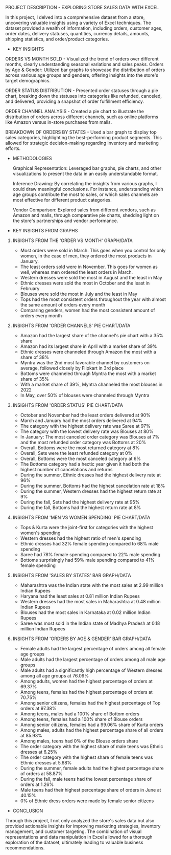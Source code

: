 PROJECT DESCRIPTION - EXPLORING STORE SALES DATA WITH EXCEL

In this project, I delved into a comprehensive dataset from a store, uncovering valuable insights using a variety of Excel techniques. The dataset provided a wealth of information, including orders, customer ages, order dates, delivery statuses, quantities, currency details, amounts, shipping statistics, and order/product categories.

- KEY INSIGHTS

ORDERS VS MONTH SOLD -  Visualized the trend of orders over different months, clearly understanding seasonal variations and sales peaks.
    Orders by Age & Gender: Utilized bar graphs to showcase the distribution of orders across various age groups and genders, offering insights into the store's target demographics.

ORDER STATUS DISTRIBUTION - Presented order statuses through a pie chart, breaking down the statuses into categories like refunded, canceled, and delivered, providing a snapshot of order fulfillment efficiency.

ORDER CHANNEL ANALYSIS - Created a pie chart to illustrate the distribution of orders across different channels, such as online platforms like Amazon versus in-store purchases from malls.

BREAKDOWN OF ORDERS BY STATES -  Used a bar graph to display top sales categories, highlighting the best-performing product segments. This allowed for strategic decision-making regarding inventory and marketing efforts.

- METHODOLOGIES

    Graphical Representation: Leveraged bar graphs, pie charts, and other visualizations to present the data in an easily understandable format.

    Inference Drawing: By correlating the insights from various graphs, I could draw meaningful conclusions. For instance, understanding which age groups contribute the most to sales, or which sales channels are most effective for different product categories.

    Vendor Comparison: Explored sales from different vendors, such as Amazon and malls, through comparative pie charts, shedding light on the store's partnerships and vendor performance.

- KEY INSIGHTS FROM GRAPHS
  
1. INSIGHTS FROM THE 'ORDER VS MONTH' GRAPH/DATA
   
   - Most orders were sold in March. This goes when you control for only women, in the case of men, they ordered the most products in January.
   - The least orders sold were in November. This goes for women as well, whereas men ordered the least orders in March.
   - Western dresses were sold the most in August and the least in May
   - Ethnic dresses were sold the most in October and the least in February
   - Blouses were sold the most in July and the least in May
   - Tops had the most consistent orders throughout the year with almost the same amount of orders every month
   - Comparing genders, women had the most consistent amount of orders every month

2. INSIGHTS FROM 'ORDER CHANNELS' PIE CHART/DATA

   - Amazon had the largest share of the channel's pie chart with a 35% share
   - Amazon had its largest share in April with a market share of 39%
   - Ethnic dresses were channeled through Amazon the most with a share of 38%
   - Myntra was the 2nd most favorable channel by customers on average, followed closely by Flipkart in 3rd place
   - Bottoms were channeled through Myntra the most with a market share of 35%
   - With a market share of 39%, Myntra channeled the most blouses in 2022
   - In May, over 50% of blouses were channeled through Myntra

   
3. INSIGHTS FROM 'ORDER STATUS' PIE CHART/DATA

   - October and November had the least orders delivered at 90%
   - March and January had the most orders delivered at 94%
   - The category with the highest delivery rate was Saree at 97%
   - The category with the lowest delivery rate was Blouses at 80%
   - In January: The most canceled order category was Blouses at 7% and the most refunded order category was Bottoms at 20%
   - Overall, Bottoms were the most returned category at 8%
   - Overall, Sets were the least refunded category at 0%
   - Overall, Bottoms were the most canceled category at 6%
   - The Bottoms category had a hectic year given it had both the highest number of cancelations and returns
   - During the summer, Ethnic dresses had the highest delivery rate at 96%
   - During the summer, Bottoms had the highest cancelation rate at 18%
   - During the summer, Western dresses had the highest return rate at 9%
   - During the fall, Sets had the highest delivery rate at 95%
   - During the fall, Bottoms had the highest return rate at 8%

4. INSIGHTS FROM 'MEN VS WOMEN SPENDING' PIE CHART/DATA

   - Tops & Kurta were the joint-first for categories with the highest women's spending
   - Western dresses had the highest ratio of men's spending
   - Ethnic dresses had 32% female spending compared to 68% male spending
   - Saree had 78% female spending compared to 22% male spending
   - Bottoms surprisingly had 59% male spending compared to 41% female spending
   
5. INSIGHTS FROM 'SALES BY STATES' BAR GRAPH/DATA

   - Maharashtra was the Indian state with the most sales at 2.99 million Indian Rupees
   - Haryana had the least sales at 0.81 million Indian Rupees
   - Western dresses had the most sales in Maharashtra at 0.48 million Indian Rupees
   - Blouses had the most sales in Karnataka at 0.02 million Indian Rupees
   - Saree was most sold in the Indian state of Madhya Pradesh at 0.18 million Indian Rupees
   
6. INSIGHTS FROM 'ORDERS BY AGE & GENDER' BAR GRAPH/DATA

   - Female adults had the largest percentage of orders among all female age groups
   - Male adults had the largest percentage of orders among all male age groups
   - Male adults had a significantly high percentage of Western dresses among all age groups at 76.09%
   - Among adults, women had the highest percentage of orders at 69.37%
   - Among teens, females had the highest percentage of orders at 70.75%
   - Among senior citizens, females had the highest percentage of Top orders at 97.38%
   - Among teens, males had a 100% share of Bottom orders
   - Among teens, females had a 100% share of Blouse orders
   - Among senior citizens, females had a 99.06% share of Kurta orders
   - Among males, adults had the highest percentage share of all orders at 85.93%
   - Among males, teens had 0% of the Blouse orders share
   - The order category with the highest share of male teens was Ethnic dresses at 6.25%
   - The order category with the highest share of female teens was Ethnic dresses at 5.68%
   - During the summer, female adults had the highest percentage share of orders at 58.87%
   - During the fall, male teens had the lowest percentage share of orders at 1.26%
   - Male teens had their highest percentage share of orders in June at 40.15%
   - 0% of Ethnic dress orders were made by female senior citizens


   
- CONCLUSION

Through this project, I not only analyzed the store's sales data but also provided actionable insights for improving marketing strategies, inventory management, and customer targeting. The combination of visual representations and data manipulation in Excel allowed for a thorough exploration of the dataset, ultimately leading to valuable business recommendations.
